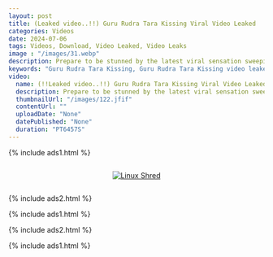 ```yaml
---
layout: post
title: (Leaked video..!!) Guru Rudra Tara Kissing Viral Video Leaked 
categories: Videos
date: 2024-07-06
tags: Videos, Download, Video Leaked, Video Leaks
image : "/images/31.webp"
description: Prepare to be stunned by the latest viral sensation sweeping the internet! The Guru Rudra and Tara kissing video has sent shockwaves through social media, captivating viewers worldwide with its unexpected intimacy. In this exclusive footage, Guru Rudra and Tara’s private moment has gone public, igniting a frenzy of curiosity and controversy.
keywords: "Guru Rudra Tara Kissing, Guru Rudra Tara Kissing video leaked, Guru Rudra Tara Kissing Leaked Video, Guru Rudra Tara Kissing Video Leaked, Watch Video Leaked, Leaked Video, Video Leaked"
video:
  name: (!!Leaked video..!!) Guru Rudra Tara Kissing Viral Video Leaked
  description: Prepare to be stunned by the latest viral sensation sweeping the internet! The Guru Rudra and Tara kissing video has sent shockwaves through social media, captivating viewers worldwide with its unexpected intimacy. In this exclusive footage, Guru Rudra and Tara’s private moment has gone public, igniting a frenzy of curiosity and controversy.
  thumbnailUrl: "/images/122.jfif"
  contentUrl: ""
  uploadDate: "None"
  datePublished: "None"
  duration: "PT6457S"
---
```

{% include ads1.html %}

<div class="separator" style="clear: both;">
    <a rel="nofollow" target="_blank" href="/p/loading.html?link=aHR0cHM6Ly9sb29rZXAuYmxvZ3Nwb3QuY29tLw==" style="display: block; padding: 1em 0; text-align: center;">
        <img src="{{ site.baseurl }}/images/video.webp" alt="Linux Shred" title="Linux Shred">
    </a>
</div>

{% include ads2.html %}

{% include ads1.html %}

{% include ads2.html %}

{% include ads1.html %}
